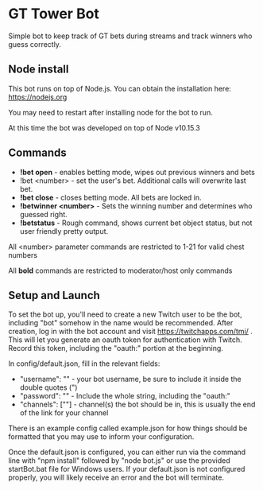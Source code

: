 # GT Tower Bot

Simple bot to keep track of GT bets during streams and track winners who guess correctly.

## Node install

This bot runs on top of Node.js. You can obtain the installation here: https://nodejs.org

You may need to restart after installing node for the bot to run.

At this time the bot was developed on top of Node v10.15.3

## Commands
* **!bet open** - enables betting mode, wipes out previous winners and bets
* !bet \<number\> - set the user's bet. Additional calls will overwrite last bet.
* **!bet close** - closes betting mode. All bets are locked in.
* **!betwinner \<number\>** - Sets the winning number and determines who guessed right.
* **!betstatus** - Rough command, shows current bet object status, but not user friendly pretty output.

All \<number\> parameter commands are restricted to 1-21 for valid chest numbers

All **bold** commands are restricted to moderator/host only commands

## Setup and Launch

To set the bot up, you'll need to create a new Twitch user to be the bot, including "bot" somehow in the name would be recommended. After creation, log in with the bot account and visit https://twitchapps.com/tmi/ . This will let you generate an oauth token for authentication with Twitch. Record this token, including the "oauth:" portion at the beginning.

In config/default.json, fill in the relevant fields:
* "username": "<bot username>" - your bot username, be sure to include it inside the double quotes (")
* "password": "<oauth token here>" - Include the whole string, including the "oauth:"
* "channels": ["<channel bot should join>"] - channel(s) the bot should be in, this is usually the end of the link for your channel

There is an example config called example.json for how things should be formatted that you may use to inform your configuration.

Once the default.json is configured, you can either run via the command line with "npm install" followed by "node bot.js" or use the provided startBot.bat file for Windows users. If your default.json is not configured properly, you will likely receive an error and the bot will terminate.

